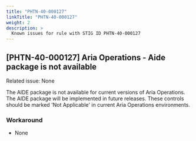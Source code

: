 ```yaml
---
title: "PHTN-40-000127"
linkTitle: "PHTN-40-000127"
weight: 2
description: >
  Known issues for rule with STIG ID PHTN-40-000127
---
```

## [PHTN-40-000127] Aria Operations - Aide package is not available
Related issue: None

The AIDE package is not available for current versions of Aria Operations. The AIDE package will be implemented in future releases. These controls should be marked 'Not Applicable' in current Aria Operations environments.

### Workaround
- None
